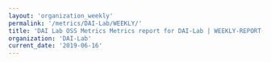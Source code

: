 ```yaml
---
layout: 'organization_weekly'
permalink: '/metrics/DAI-Lab/WEEKLY/'
title: 'DAI Lab OSS Metrics Metrics report for DAI-Lab | WEEKLY-REPORT-2019-06-16'
organization: 'DAI-Lab'
current_date: '2019-06-16'
---
```

